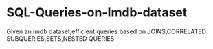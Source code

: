 # SQL-Queries-on-Imdb-dataset
Given an imdb dataset,efficient queries based on JOINS,CORRELATED SUBQUERIES,SETS,NESTED QUERIES 
